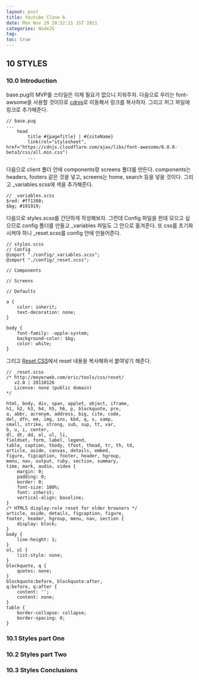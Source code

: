 ```yaml
---
layout: post
title: Youtube Clone 6
date: Mon Nov 29 20:52:11 JST 2021
categories: NodeJS
tag:
toc: true
---
```


## 10 STYLES

### 10.0 Introduction
base.pug의 MVP를 스타일은 이제 필요가 없으니 지워주자. 다음으로 우리는 font-awsome을 사용할 것이므로 [cdnjs](https://cdnjs.com/libraries/font-awesome)로 이동해서 링크를 복사하자. 그리고 퍼그 파일에 링크로 추가해준다.

```
// base.pug
...
    head
        title #{pageTitle} | #{siteName}
        link(rel="stylesheet", href="https://cdnjs.cloudflare.com/ajax/libs/font-awesome/6.0.0-beta3/css/all.min.css")
        ...
```

다음으로 client 폴더 안에 components랑 screens 폴더를 만든다. components는 headers, footers 같은 것을 넣고, screens는 home, search 등을 넣을 것이다. 그리고 _variables.scss에 색을 추가해준다.

```
// _variables.scss
$red: #ff1300;
$bg; #191919;
```

다음으로 styles.scss를 간단하게 작성해보자. 그런데 Config 파일을 한데 모으고 싶으므로 config 폴더를 만들고 _variables 파일도 그 안으로 옮겨준다. 또 css를 초기화 시켜야 하니 _reset.scss를 config 안에 만들어준다.

```
// styles.scss
// Config
@import "./config/_variables.scss";
@import "./config/_reset.scss";

// Components

// Screens

// Defaults

a {
    color: inherit;
    text-decoration: none;
}

body {
    font-family: -apple-system;
    background-color: $bg;
    color: white;
}
```

그리고 [Reset CSS](https://meyerweb.com/eric/tools/css/reset/)에서 reset 내용을 복사해와서 붙여넣기 해준다.

```
// _reset.scss
/* http://meyerweb.com/eric/tools/css/reset/ 
   v2.0 | 20110126
   License: none (public domain)
*/

html, body, div, span, applet, object, iframe,
h1, h2, h3, h4, h5, h6, p, blockquote, pre,
a, abbr, acronym, address, big, cite, code,
del, dfn, em, img, ins, kbd, q, s, samp,
small, strike, strong, sub, sup, tt, var,
b, u, i, center,
dl, dt, dd, ol, ul, li,
fieldset, form, label, legend,
table, caption, tbody, tfoot, thead, tr, th, td,
article, aside, canvas, details, embed, 
figure, figcaption, footer, header, hgroup, 
menu, nav, output, ruby, section, summary,
time, mark, audio, video {
	margin: 0;
	padding: 0;
	border: 0;
	font-size: 100%;
	font: inherit;
	vertical-align: baseline;
}
/* HTML5 display-role reset for older browsers */
article, aside, details, figcaption, figure, 
footer, header, hgroup, menu, nav, section {
	display: block;
}
body {
	line-height: 1;
}
ol, ul {
	list-style: none;
}
blockquote, q {
	quotes: none;
}
blockquote:before, blockquote:after,
q:before, q:after {
	content: '';
	content: none;
}
table {
	border-collapse: collapse;
	border-spacing: 0;
}
```

### 10.1 Styles part One
### 10.2 Styles part Two
### 10.3 Styles Conclusions